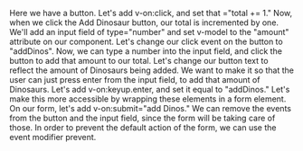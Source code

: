 Here we have a button. Let's add v-on:click, and set that ="total += 1." Now, when we click the Add Dinosaur button, our total is incremented by one. We'll add an input field of type="number" and set v-model to the "amount" attribute on our component.
Let's change our click event on the button to "addDinos". Now, we can type a number into the input field, and click the button to add that amount to our total. Let's change our button text to reflect the amount of Dinosaurs being added. We want to make it so that the user can just press enter from the input field, to add that amount of Dinosaurs.
Let's add v-on:keyup.enter, and set it equal to "addDinos." Let's make this more accessible by wrapping these elements in a form element. On our form, let's add v-on:submit="add Dinos."
We can remove the events from the button and the input field, since the form will be taking care of those. In order to prevent the default action of the form, we can use the event modifier prevent.